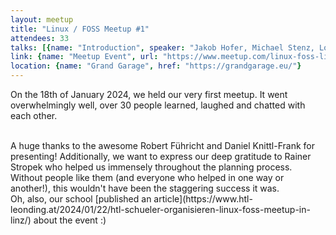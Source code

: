 ```yaml
---
layout: meetup
title: "Linux / FOSS Meetup #1"
attendees: 33
talks: [{name: "Introduction", speaker: "Jakob Hofer, Michael Stenz, Lorenz Holzbauer", slides: [{name: "Slides (Marp / HTML)", url: "https://linuxfosslinz.github.io/intro-presentation/main"}]}, {name: "Dead simple Backups with Borgmatic", speaker: "Robert Führicht", slides: [{name: "Slides (PDF)", filename: "robert-fuehricht-slides.pdf"}, {name: "talk.tar.gz (lab & demos)", filename: "robert-fuehricht-talk.tar.gz"}]}, {name: "Episode VIM - Return of the Editor", speaker: "Daniel Knittl-Frank", slides: [{name: "Slides (Markdown)", filename: "daniel-knittl-frank-slides.md"}, {name: "Slides (HTML)", filename: "daniel-knittl-frank-slides.html"}]}]
link: {name: "Meetup Event", url: "https://www.meetup.com/linux-foss-linz/events/298028235/"}
location: {name: "Grand Garage", href: "https://grandgarage.eu/"}
---
```


On the 18th of January 2024, we held our very first meetup.
It went overwhelmingly well, over 30 people learned, laughed and chatted with each other.

<br>
A huge thanks to the awesome Robert Führicht and Daniel Knittl-Frank for presenting!
Additionally, we want to express our deep gratitude to Rainer Stropek who helped us immensely throughout the planning process.
Without people like them (and everyone who helped in one way or another!), this wouldn't have been the staggering success it was.

<br>
Oh, also, our school [published an article](https://www.htl-leonding.at/2024/01/22/htl-schueler-organisieren-linux-foss-meetup-in-linz/) about the event :)
